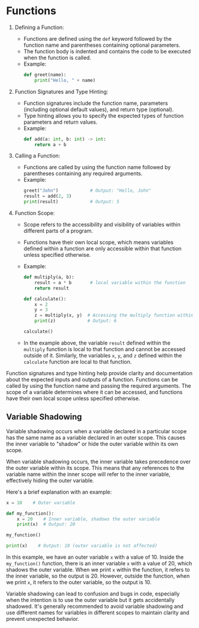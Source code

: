# Functions
1. Defining a Function:
   * Functions are defined using the `def` keyword followed by the function name and parentheses containing optional parameters.
   * The function body is indented and contains the code to be executed when the function is called.
   * Example:
     ```python
     def greet(name):
         print("Hello, " + name)
     ```

2. Function Signatures and Type Hinting:
   * Function signatures include the function name, parameters (including optional default values), and return type (optional).
   * Type hinting allows you to specify the expected types of function parameters and return values.
   * Example:
     ```python
     def add(a: int, b: int) -> int:
         return a + b
     ```

3. Calling a Function:
   * Functions are called by using the function name followed by parentheses containing any required arguments.
   * Example:
     ```python
     greet("John")            # Output: "Hello, John"
     result = add(2, 3)
     print(result)            # Output: 5
     ```

4. Function Scope:
   * Scope refers to the accessibility and visibility of variables within different parts of a program.
   * Functions have their own local scope, which means variables defined within a function are only accessible within that function unless specified otherwise.
   * Example:
     ```python
     def multiply(a, b):
         result = a * b       # local variable within the function
         return result

     def calculate():
         x = 2
         y = 3
         z = multiply(x, y)  # Accessing the multiply function within the calculate function
         print(z)            # Output: 6

     calculate()
     ```

   * In the example above, the variable `result` defined within the `multiply` function is local to that function and cannot be accessed outside of it. Similarly, the variables `x`, `y`, and `z` defined within the `calculate` function are local to that function.

Function signatures and type hinting help provide clarity and documentation about the expected inputs and outputs of a function. Functions can be called by using the function name and passing the required arguments. The scope of a variable determines where it can be accessed, and functions have their own local scope unless specified otherwise.

## Variable Shadowing
Variable shadowing occurs when a variable declared in a particular scope has the same name as a variable declared in an outer scope. This causes the inner variable to "shadow" or hide the outer variable within its own scope.

When variable shadowing occurs, the inner variable takes precedence over the outer variable within its scope. This means that any references to the variable name within the inner scope will refer to the inner variable, effectively hiding the outer variable.

Here's a brief explanation with an example:

```python
x = 10    # Outer variable

def my_function():
    x = 20    # Inner variable, shadows the outer variable
    print(x)  # Output: 20

my_function()

print(x)    # Output: 10 (outer variable is not affected)
```

In this example, we have an outer variable `x` with a value of 10. Inside the `my_function()` function, there is an inner variable `x` with a value of 20, which shadows the outer variable. When we print `x` within the function, it refers to the inner variable, so the output is 20. However, outside the function, when we print `x`, it refers to the outer variable, so the output is 10.

Variable shadowing can lead to confusion and bugs in code, especially when the intention is to use the outer variable but it gets accidentally shadowed. It's generally recommended to avoid variable shadowing and use different names for variables in different scopes to maintain clarity and prevent unexpected behavior.